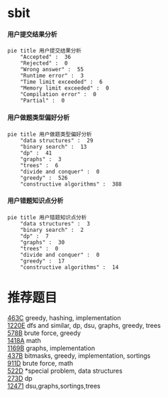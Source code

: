 # sbit

<!-- tabs:start -->



#### **用户提交结果分析**

```mermaid
pie title 用户提交结果分析
    "Accepted" :  36
    "Rejected" :  0
    "Wrong answer" :  55
    "Runtime error" :  3
    "Time limit exceeded" :  6
    "Memory limit exceeded" :  0
    "Compilation error" :  0
    "Partial" :  0
```

#### **用户做题类型偏好分析**

```mermaid
pie title 用户做题类型偏好分析
    "data structures" :  29
    "binary search" :  13
    "dp" :  41
    "graphs" :  3
    "trees" :  6
    "divide and conquer" :  0
    "greedy" :  526
    "constructive algorithms" :  388
```
#### **用户错题知识点分析**

```mermaid
pie title 用户错题知识点分析
    "data structures" :  3
    "binary search" :  2
    "dp" :  7
    "graphs" :  30
    "trees" :  0
    "divide and conquer" :  0
    "greedy" :  17
    "constructive algorithms" :  14
```



<!-- tabs:end -->
# 推荐题目
[463C](https://codeforces.com/contest/463/problem/C)		greedy,
                        hashing,
                        implementation		  
[1220E](https://codeforces.com/contest/1220/problem/E)		dfs and similar,
                        dp,
                        dsu,
                        graphs,
                        greedy,
                        trees		  
[578B](https://codeforces.com/contest/578/problem/B)		brute force,
                        greedy		  
[1418A](https://codeforces.com/contest/1418/problem/A)		math		  
[1169B](https://codeforces.com/contest/1169/problem/B)		graphs,
                        implementation		  
[437B](https://codeforces.com/contest/437/problem/B)		bitmasks,
                        greedy,
                        implementation,
                        sortings		  
[911D](https://codeforces.com/contest/911/problem/D)		brute force,
                        math		  
[522D](https://codeforces.com/contest/522/problem/D)		*special problem,
                        data structures		  
[273D](https://codeforces.com/contest/273/problem/D)		dp		  
[12471](https://codeforces.com/contest/1247/problem/1)		dsu,graphs,sortings,trees		  
